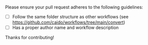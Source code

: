 Please ensure your pull request adheres to the following guidelines:

- [ ] Follow the same folder structure as other workflows (see https://github.com/caido/workflows/tree/main/convert)
- [ ] Has a proper author name and workflow description

Thanks for contributing!
